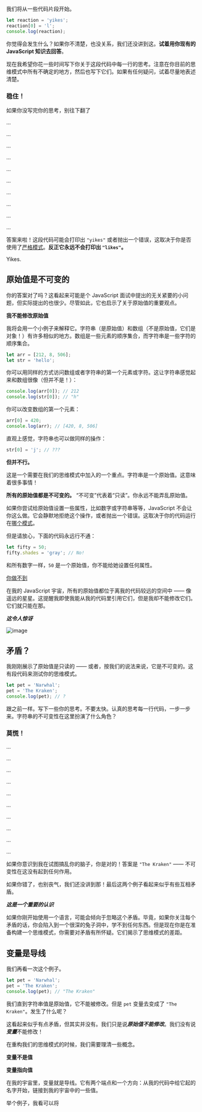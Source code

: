 我们将从一些代码片段开始。

```js
let reaction = 'yikes';
reaction[0] = 'l';
console.log(reaction);
```

你觉得会发生什么？如果你不清楚，也没关系，我们还没讲到这。**试着用你现有的 JavaScript 知识去回答**。

现在我希望你花一些时间写下你关于这段代码中每一行的思考。注意在你目前的思维模式中所有不确定的地方，然后也写下它们。如果有任何疑问，试着尽量地表述清楚。

### 稳住！
如果你没写完你的思考，别往下翻了

...

...

...

...

...

...

...

...

...

...

答案来啦！这段代码可能会打印出 `"yikes"` 或者抛出一个错误，这取决于你是否使用了[严格模式](https://click.convertkit-mail.com/qdu5qvk02rb8u838lzcg/9qhzhdu399o36ot9/aHR0cHM6Ly9kZXZlbG9wZXIubW96aWxsYS5vcmcvZW4tVVMvZG9jcy9XZWIvSmF2YVNjcmlwdC9SZWZlcmVuY2UvU3RyaWN0X21vZGU=)。**反正它永远不会打印出 `"likes"`。**

Yikes.

## 原始值是不可变的

你的答案对了吗？这看起来可能是个 JavaScript 面试中提出的无关紧要的小问题，但实际提出的也很少。尽管如此，它也启示了关于原始值的重要观点。

**我不能修改原始值**

我将会用一个小例子来解释它。字符串（是原始值）和数组（不是原始值，它们是对象！）有许多相似的地方。数组是一些元素的顺序集合，而字符串是一些字符的顺序集合。

```js
let arr = [212, 8, 506];
let str = 'hello';
```

你可以用同样的方式访问数组或者字符串的第一个元素或字符。这让字符串感觉起来和数组很像（但并不是！）：

```js
console.log(arr[0]); // 212
console.log(str[0]); // "h"
```

你可以改变数组的第一个元素：

```js
arr[0] = 420;
console.log(arr); // [420, 8, 506]
```

直观上感觉，字符串也可以做同样的操作：

```js
str[0] = 'j'; // ???
```

**但并不行。**

这是一个需要在我们的思维模式中加入的一个重点。字符串是一个原始值。这意味着很多事情！

**所有的原始值都是不可变的。** “不可变”代表着“只读”。你永远不能弄乱原始值。

如果你尝试给原始值设置一些属性，比如数字或字符串等等，JavaScript 不会让你这么做。它会静默地拒绝这个操作，或者抛出一个错误。这取决于你的代码运行在[哪个模式](https://click.convertkit-mail.com/qdu5qvk02rb8u838lzcg/9qhzhdu399o36ot9/aHR0cHM6Ly9kZXZlbG9wZXIubW96aWxsYS5vcmcvZW4tVVMvZG9jcy9XZWIvSmF2YVNjcmlwdC9SZWZlcmVuY2UvU3RyaWN0X21vZGU=)。

但是请放心，下面的代码永远行不通：

```js
let fifty = 50;
fifty.shades = 'gray'; // No!
```

和所有数字一样，`50` 是一个原始值，你不能给她设置任何属性。

[你做不到](https://click.convertkit-mail.com/qdu5qvk02rb8u838lzcg/7qh7h2upzzrppoiz/aHR0cHM6Ly93d3cueW91dHViZS5jb20vd2F0Y2g_dj1vdENwQ24wbDRXbw==)

在我的 JavaScript 宇宙，所有的原始值都位于离我的代码较远的空间中 —— 像遥远的星星。这提醒我即使我能从我的代码里引用它们，但是我却不能修改它们。它们就只能在那。

***这令人惊讶***

![image](https://user-images.githubusercontent.com/17036920/110886345-741bb900-8323-11eb-9157-733a204f7b11.png)

## 矛盾？

我刚刚展示了原始值是只读的 —— 或者，按我们的说法来说，它是不可变的。这有段代码来测试你的思维模式。

```js
let pet = 'Narwhal';
pet = 'The Kraken';
console.log(pet); // ?
```

跟之前一样。写下一些你的思考。不要太快。认真的思考每一行代码，一步一步来。字符串的不可变性在这里扮演了什么角色？

### 莫慌！

...

...

...

...

...

...

...

...

...

...

如果你意识到我在试图搞乱你的脑子，你是对的！答案是 `"The Kraken"` —— 不可变性在这没有起到任何作用。

如果你错了，也别丧气，我们还没讲到那！最后这两个例子看起来似乎有些互相矛盾。

***这是一个重要的认识***

如果你刚开始使用一个语言，可能会倾向于忽略这个矛盾。毕竟，如果你关注每个矛盾的话，你会陷入到一个很深的兔子洞中，学不到任何东西。但是现在你是在准备构建一个思维模式，你需要对矛盾有所怀疑。它们揭示了思维模式的差距。

## 变量是导线

我们再看一次这个例子。

```js
let pet = 'Narwhal';
pet = 'The Kraken';
console.log(pet); // "The Kraken"
```

我们直到字符串值是原始值，它不能被修改。但是 `pet` 变量去变成了 `"The Kraken"`。发生了什么呢？

这看起来似乎有点矛盾，但其实并没有。我们只是说***原始值不能修改***。我们没有说***变量***不能修改！

在重构我们的思维模式的时候，我们需要理清一些概念。

**变量不是值**

**变量指向值**

在我的宇宙里，变量就是导线。它有两个端点和一个方向：从我的代码中给它起的名字开始，链接到我的宇宙中的一些值。

举个例子，我看可以将
